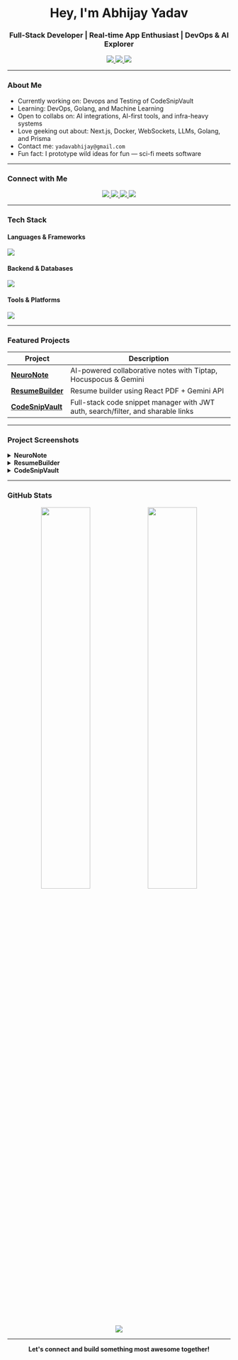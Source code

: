 <h1 align="center">Hey, I'm Abhijay Yadav</h1>
<h3 align="center">Full-Stack Developer | Real-time App Enthusiast | DevOps & AI Explorer</h3>

<p align="center">
  <a href="https://portfolio1-two-xi.vercel.app" target="_blank">
    <img src="https://img.shields.io/badge/Portfolio-000?style=for-the-badge&logo=vercel&logoColor=white" />
  </a>
  <a href="https://drive.google.com/file/d/1wcHgnSDUU2X5TsXkx2OoreidBPCI6ZyC/view?usp=sharing" target="_blank">
    <img src="https://img.shields.io/badge/Resume-PDF-red?style=for-the-badge" />
  </a>
  <a href="https://wry-bathtub-dc1.notion.site/Abhijay-Yadav-Notion-Portfolio-251629f831cc804d9a43e6182734ddb3" target="_blank">
    <img src="https://img.shields.io/badge/Notion-000?style=for-the-badge&logo=notion&logoColor=white" />
  </a>
</p>

---

### About Me

- Currently working on: Devops and Testing of CodeSnipVault
- Learning: DevOps, Golang, and Machine Learning
- Open to collabs on: AI integrations, AI-first tools, and infra-heavy systems
- Love geeking out about: Next.js, Docker, WebSockets, LLMs, Golang, and Prisma
- Contact me: `yadavabhijay@gmail.com`
- Fun fact: I prototype wild ideas for fun — sci-fi meets software 

---

### Connect with Me

<p align="center">
  <a href="https://linkedin.com/in/abj-ydv" target="_blank">
    <img src="https://img.shields.io/badge/LinkedIn-blue?style=for-the-badge&logo=linkedin&logoColor=white"/>
  </a>
  <a href="https://twitter.com/yadavabhij50732" target="_blank">
    <img src="https://img.shields.io/badge/Twitter-black?style=for-the-badge&logo=twitter&logoColor=white"/>
  </a>
  <a href="https://dev.to/abhijay_yadav_712e10ab036" target="_blank">
    <img src="https://img.shields.io/badge/Dev.to-0A0A0A?style=for-the-badge&logo=devdotto&logoColor=white"/>
  </a>
  <a href="https://leetcode.com/u/ydv_abhijay_21" target="_blank">
    <img src="https://img.shields.io/badge/LeetCode-FFA116?style=for-the-badge&logo=leetcode&logoColor=white"/>
  </a>
</p>

---

### Tech Stack

#### Languages & Frameworks
<p>
  <img src="https://skillicons.dev/icons?i=js,ts,react,nextjs,nodejs,express,tailwind,java,go" />
</p>

#### Backend & Databases
<p>
  <img src="https://skillicons.dev/icons?i=prisma,mongodb,postgres,redis,docker" />
</p>

#### Tools & Platforms
<p>
  <img src="https://skillicons.dev/icons?i=git,github,vscode,postman,vercel,aws,render" />
</p>


---


### Featured Projects

| Project | Description |
|--------|-------------|
| [**NeuroNote**](https://neuro-note-web.vercel.app/) | AI-powered collaborative notes with Tiptap, Hocuspocus & Gemini |
| [**ResumeBuilder**](https://resume-builder-frontend-beta.vercel.app/) | Resume builder using React PDF + Gemini API |
| [**CodeSnipVault**](https://code-snip-vault.vercel.app/) | Full-stack code snippet manager with JWT auth, search/filter, and sharable links |


---

### Project Screenshots

<details>
<summary><strong>NeuroNote</strong></summary>
<p align="center">
  <img src="https://github.com/user-attachments/assets/1bc58a84-b7ed-4663-9891-1cbe1c70abf8" width="600"/>
</p>
</details>

<details>
<summary><strong>ResumeBuilder</strong></summary>
<p align="center">
  <img width="600" alt="rb" src="https://github.com/user-attachments/assets/de0c5715-42a6-4bc6-9853-5fa3882ff0fb" />
</p>
</details>

<details>
<summary><strong>CodeSnipVault</strong></summary>
<p align="center">
  <img src="https://github.com/user-attachments/assets/b908a204-4cb9-4bdc-8de5-d1b6f3a1774c" width="600"/>
</p>
</details>


---


### GitHub Stats

<p align="center">
  <img src="https://github-readme-stats.vercel.app/api?username=abhijyydv547&show_icons=true&theme=tokyonight&hide_border=true" width="47%" />
  <img src="https://github-readme-stats.vercel.app/api/top-langs/?username=abhijyydv547&layout=compact&theme=tokyonight&hide_border=true" width="47%" />
</p>

<p align="center">
  <img src="https://github-readme-streak-stats.herokuapp.com/?user=abhijyydv547&theme=tokyonight&hide_border=true" />
</p>


---

<p align="center"><b>Let's connect and build something most awesome together!</b></p>

